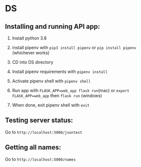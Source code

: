 # DS

## Installing and running API app:

1) Install python 3.8

2) install pipenv with ```pip3 install pipenv``` or ```pip install pipenv``` (whichever works)

3) CD into DS directory

4) Install pipenv requirements with ```pipenv install```

5) Activate pipenv shell with ```pipenv shell```

6) Run app with ```FLASK_APP=web_app flask run```(mac) or ```export FLASK_APP=web_app``` then ```flask run``` (windows)

7) When done, exit pipenv shell with ```exit```

## Testing server status:

Go to ```http://localhost:5000/jsontest```

## Getting all names:

Go to ```http://localhost:5000/names```